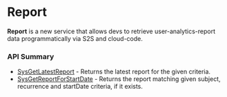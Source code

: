 # Report

**Report** is a new service that allows devs to retrieve user-analytics-report data programmatically via S2S and cloud-code.

### API Summary

-   [SysGetLatestReport](/api/capi/report/sysgetlatestreport) - Returns the latest report for the given criteria.
-   [SysGetReportForStartDate](/api/capi/report/sysgetreportforstartdate) - Returns the report matching given subject, recurrence and startDate criteria, if it exists.

<DocCardList />
